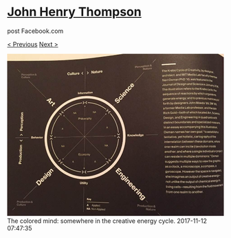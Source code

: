 # [John Henry Thompson](../README.md)
post Facebook.com

[< Previous](2017-11-21-2.md) [Next >](2017-11-12-4.md)

[![](../media/2017-11-12/Timeline-Photos-The-colored-mind-somewhere-in-the-creative-energ.jpg)](../README.md)
The colored mind: somewhere in the creative energy cycle.
2017-11-12 07:47:35